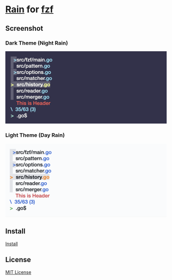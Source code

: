 # [Rain](https://github.com/85clab0/rain-theme) for [fzf](https://github.com/junegunn/fzf)

## Screenshot

### Dark Theme (Night Rain)

![Dark](./dark.png)

### Light Theme (Day Rain)

![Light](./light.png)

## Install

[Install](INSTALL.md)

## License

[MIT License](LICENSE)
